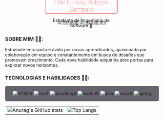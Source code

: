 <div style="text-align: center; position: relative; ">
  <div style="position: absolute; top: 50%; left: 50%; transform: translate(-50%, -50%); background-color: rgba(255, 255, 255, 0.1); padding: 15px 10px 15px 5px; border-radius: 5px; ">
    <h1 style="font-size: 20px; font-weight:10;  margin: 0; border:1px solid; border-radius: 3px; margin-bottom: 5px; color: red;"> Olá! Eu sou Robson Sampaio </h1>
    <p> Estudante de Engenharia de Software 👋 </p>
    
  </div>
</div>

<div style= " display: flex; justify-content: center">

[![linkedId](https://img.shields.io/badge/LinkedIn-0077B5?style=for-the-badge&logo=linkedin&logoColor=white)](https://www.linkedin.com/in/robson-sampaio-33341019b/)
[![instragram](https://img.shields.io/badge/Instagram-E4405F?style=for-the-badge&logo=instagram&logoColor=white)](https://www.instagram.com/robson_sampaius/)


</div>

### SOBRE MIM 🙋‍♂️:

<p style = "text-align: justify;"> 

  Estudante entusiasta e ávido por novos aprendizados, apaixonado por colaboração em equipe e constantemente em busca de desafios que promovam crescimento. Cada nova habilidade adquirida abre portas para explorar novos horizontes.

</p>


### TECNOLOGIAS E HABILIDADES 🔨🧰:

<div style="position: relative; height: 50px; width: 100%;background-color: #65636B; border-radius: 5px; align-items:center; display:flex; justify-content: center; "> 
<div style=" display: flex; align-items: center; justify-content: center; gap:5px">


  <img alt="HTML5" src="https://img.shields.io/badge/HTML5-E34F26?style=for-the-badge&logo=html5&logoColor=white"> 


  <img alt="css3" src="https://img.shields.io/badge/CSS3-1572B6?style=for-the-badge&logo=css3&logoColor=white"> 


  <img alt="JavaScript" src="https://img.shields.io/badge/JavaScript-F7DF1E?style=for-the-badge&logo=javascript&logoColor=black"> 


  <img alt="NodeJS" src="https://img.shields.io/badge/Node.js-43853D?style=for-the-badge&logo=node.js&logoColor=white"> 

  <img alt="java" src="https://img.shields.io/badge/Java-ED8B00?style=for-the-badge&logo=openjdk&logoColor=white"> 


  <img alt="vueJS" src="https://img.shields.io/badge/Vue.js-35495E?style=for-the-badge&logo=vue.js&logoColor=4FC08D"> 

  
  <img alt="spring" src="https://img.shields.io/badge/Spring-6DB33F?style=for-the-badge&logo=spring&logoColor=white"> 


</div>

</div>

<div style=" margin-top: 10px; ">


<table>
  <tr>
    <td>
      <img src="https://github-readme-stats.vercel.app/api?username=Robson-SA&show_icons=true&" alt="Anurag's GitHub stats" />
    </td>
    <td>
      <img src="https://github-readme-stats.vercel.app/api/top-langs/?username=Robson-SA&hide_progress=true" alt="Top Langs" />
    </td>
  </tr>
</table>

</div>




